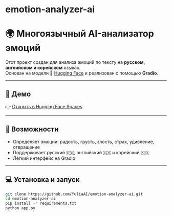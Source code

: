 # emotion-analyzer-ai
# 🌍 Многоязычный AI-анализатор эмоций

Этот проект создан для анализа эмоций по тексту на **русском, английском и корейском** языках.  
Основан на модели 🤗 [Hugging Face](https://huggingface.co/j-hartmann/emotion-multilingual-roberta-base) и реализован с помощью **Gradio**.

---

## 🚀 Демо
👉 [Открыть в Hugging Face Spaces](https://huggingface.co/spaces/julie_s04/emotion-analyzer-julie)

---

## 🧠 Возможности
- Определяет эмоции: радость, грусть, злость, страх, удивление, отвращение  
- Поддерживает русский 🇷🇺, английский 🇬🇧 и корейский 🇰🇷  
- Лёгкий интерфейс на Gradio  

---

## 💻 Установка и запуск
```bash
git clone https://github.com/YuliaAI/emotion-analyzer-ai.git
cd emotion-analyzer-ai
pip install -r requirements.txt
python app.py

